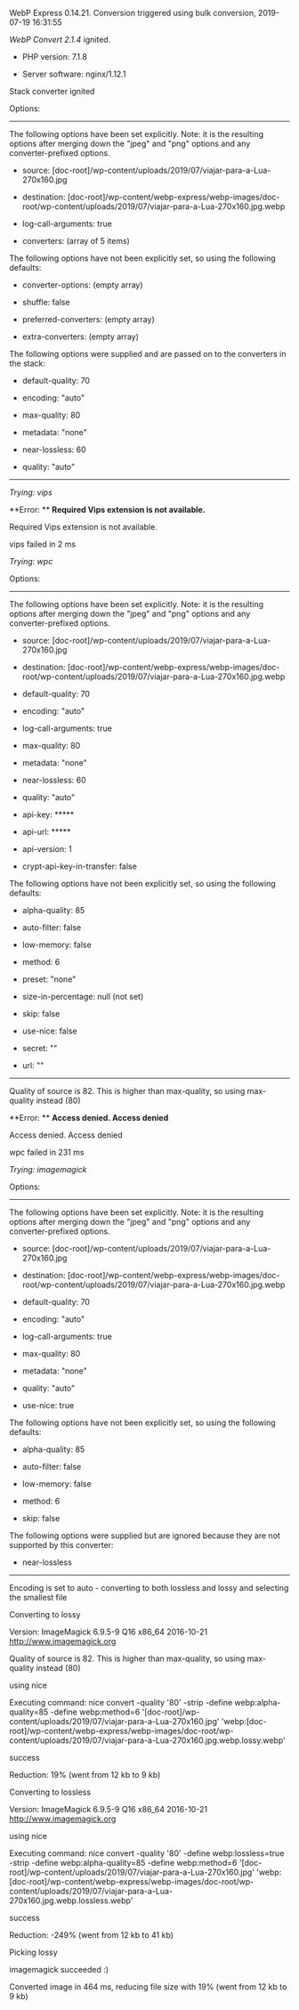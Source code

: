 WebP Express 0.14.21. Conversion triggered using bulk conversion, 2019-07-19 16:31:55

*WebP Convert 2.1.4*  ignited.
- PHP version: 7.1.8
- Server software: nginx/1.12.1

Stack converter ignited

Options:
------------
The following options have been set explicitly. Note: it is the resulting options after merging down the "jpeg" and "png" options and any converter-prefixed options.
- source: [doc-root]/wp-content/uploads/2019/07/viajar-para-a-Lua-270x160.jpg
- destination: [doc-root]/wp-content/webp-express/webp-images/doc-root/wp-content/uploads/2019/07/viajar-para-a-Lua-270x160.jpg.webp
- log-call-arguments: true
- converters: (array of 5 items)

The following options have not been explicitly set, so using the following defaults:
- converter-options: (empty array)
- shuffle: false
- preferred-converters: (empty array)
- extra-converters: (empty array)

The following options were supplied and are passed on to the converters in the stack:
- default-quality: 70
- encoding: "auto"
- max-quality: 80
- metadata: "none"
- near-lossless: 60
- quality: "auto"
------------


*Trying: vips* 

**Error: ** **Required Vips extension is not available.** 
Required Vips extension is not available.
vips failed in 2 ms

*Trying: wpc* 

Options:
------------
The following options have been set explicitly. Note: it is the resulting options after merging down the "jpeg" and "png" options and any converter-prefixed options.
- source: [doc-root]/wp-content/uploads/2019/07/viajar-para-a-Lua-270x160.jpg
- destination: [doc-root]/wp-content/webp-express/webp-images/doc-root/wp-content/uploads/2019/07/viajar-para-a-Lua-270x160.jpg.webp
- default-quality: 70
- encoding: "auto"
- log-call-arguments: true
- max-quality: 80
- metadata: "none"
- near-lossless: 60
- quality: "auto"
- api-key: *****
- api-url: *****
- api-version: 1
- crypt-api-key-in-transfer: false

The following options have not been explicitly set, so using the following defaults:
- alpha-quality: 85
- auto-filter: false
- low-memory: false
- method: 6
- preset: "none"
- size-in-percentage: null (not set)
- skip: false
- use-nice: false
- secret: ""
- url: ""
------------

Quality of source is 82. This is higher than max-quality, so using max-quality instead (80)

**Error: ** **Access denied. Access denied** 
Access denied. Access denied
wpc failed in 231 ms

*Trying: imagemagick* 

Options:
------------
The following options have been set explicitly. Note: it is the resulting options after merging down the "jpeg" and "png" options and any converter-prefixed options.
- source: [doc-root]/wp-content/uploads/2019/07/viajar-para-a-Lua-270x160.jpg
- destination: [doc-root]/wp-content/webp-express/webp-images/doc-root/wp-content/uploads/2019/07/viajar-para-a-Lua-270x160.jpg.webp
- default-quality: 70
- encoding: "auto"
- log-call-arguments: true
- max-quality: 80
- metadata: "none"
- quality: "auto"
- use-nice: true

The following options have not been explicitly set, so using the following defaults:
- alpha-quality: 85
- auto-filter: false
- low-memory: false
- method: 6
- skip: false

The following options were supplied but are ignored because they are not supported by this converter:
- near-lossless
------------

Encoding is set to auto - converting to both lossless and lossy and selecting the smallest file

Converting to lossy
Version: ImageMagick 6.9.5-9 Q16 x86_64 2016-10-21 http://www.imagemagick.org
Quality of source is 82. This is higher than max-quality, so using max-quality instead (80)
using nice
Executing command: nice convert -quality '80' -strip -define webp:alpha-quality=85 -define webp:method=6 '[doc-root]/wp-content/uploads/2019/07/viajar-para-a-Lua-270x160.jpg' 'webp:[doc-root]/wp-content/webp-express/webp-images/doc-root/wp-content/uploads/2019/07/viajar-para-a-Lua-270x160.jpg.webp.lossy.webp'
success
Reduction: 19% (went from 12 kb to 9 kb)

Converting to lossless
Version: ImageMagick 6.9.5-9 Q16 x86_64 2016-10-21 http://www.imagemagick.org
using nice
Executing command: nice convert -quality '80' -define webp:lossless=true -strip -define webp:alpha-quality=85 -define webp:method=6 '[doc-root]/wp-content/uploads/2019/07/viajar-para-a-Lua-270x160.jpg' 'webp:[doc-root]/wp-content/webp-express/webp-images/doc-root/wp-content/uploads/2019/07/viajar-para-a-Lua-270x160.jpg.webp.lossless.webp'
success
Reduction: -249% (went from 12 kb to 41 kb)

Picking lossy
imagemagick succeeded :)

Converted image in 464 ms, reducing file size with 19% (went from 12 kb to 9 kb)
